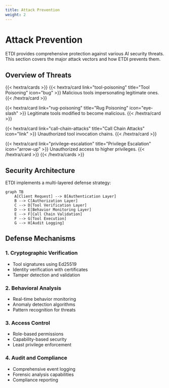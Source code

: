 ```yaml
---
title: Attack Prevention
weight: 2
---
```


# Attack Prevention

ETDI provides comprehensive protection against various AI security threats. This section covers the major attack vectors and how ETDI prevents them.

## Overview of Threats

{{< hextra/cards >}}
  {{< hextra/card link="tool-poisoning" title="Tool Poisoning" icon="bug" >}}
    Malicious tools impersonating legitimate ones.
  {{< /hextra/card >}}
  
  {{< hextra/card link="rug-poisoning" title="Rug Poisoning" icon="eye-slash" >}}
    Legitimate tools modified to become malicious.
  {{< /hextra/card >}}
  
  {{< hextra/card link="call-chain-attacks" title="Call Chain Attacks" icon="link" >}}
    Unauthorized tool invocation chains.
  {{< /hextra/card >}}
  
  {{< hextra/card link="privilege-escalation" title="Privilege Escalation" icon="arrow-up" >}}
    Unauthorized access to higher privileges.
  {{< /hextra/card >}}
{{< /hextra/cards >}}

## Security Architecture

ETDI implements a multi-layered defense strategy:

```mermaid
graph TB
    A[Client Request] --> B[Authentication Layer]
    B --> C[Authorization Layer] 
    C --> D[Tool Verification Layer]
    D --> E[Behavior Monitoring Layer]
    E --> F[Call Chain Validation]
    F --> G[Tool Execution]
    G --> H[Audit Logging]
```

## Defense Mechanisms

### 1. Cryptographic Verification
- Tool signatures using Ed25519
- Identity verification with certificates
- Tamper detection and validation

### 2. Behavioral Analysis
- Real-time behavior monitoring
- Anomaly detection algorithms
- Pattern recognition for threats

### 3. Access Control
- Role-based permissions
- Capability-based security
- Least privilege enforcement

### 4. Audit and Compliance
- Comprehensive event logging
- Forensic analysis capabilities
- Compliance reporting 